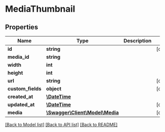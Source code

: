 # MediaThumbnail

## Properties
Name | Type | Description | Notes
------------ | ------------- | ------------- | -------------
**id** | **string** |  | [optional] 
**media_id** | **string** |  | 
**width** | **int** |  | 
**height** | **int** |  | 
**url** | **string** |  | [optional] 
**custom_fields** | **object** |  | [optional] 
**created_at** | [**\DateTime**](\DateTime.md) |  | 
**updated_at** | [**\DateTime**](\DateTime.md) |  | [optional] 
**media** | [**\Swagger\Client\Model\Media**](Media.md) |  | [optional] 

[[Back to Model list]](../../README.md#documentation-for-models) [[Back to API list]](../../README.md#documentation-for-api-endpoints) [[Back to README]](../../README.md)

